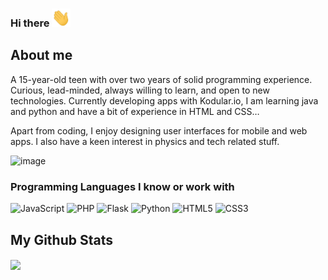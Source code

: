 ### Hi there <img src="https://raw.githubusercontent.com/ABSphreak/ABSphreak/master/gifs/Hi.gif" width="30px">

## About me 

A 15-year-old teen with over two years of solid programming experience. Curious, lead-minded, always willing to learn, and open to new technologies. Currently developing apps with Kodular.io, I am learning java and python and have a bit of experience in HTML and CSS…

Apart from coding, I enjoy designing user interfaces for mobile and web apps. I also have a keen interest in physics and tech related stuff.<br>

![image](https://raw.githubusercontent.com/roshan9419/roshan9419/master/hadder.gif)


### Programming Languages I know or work with

 ![JavaScript](https://img.shields.io/badge/javascript-%23323330.svg?style=for-the-badge&logo=javascript&logoColor=%23F7DF1E) ![PHP](https://img.shields.io/badge/php-%23777BB4.svg?style=for-the-badge&logo=php&logoColor=white) ![Flask](https://img.shields.io/badge/flask-%23000.svg?style=for-the-badge&logo=flask&logoColor=white) ![Python](https://img.shields.io/badge/python-3670A0?style=for-the-badge&logo=python&logoColor=ffdd54) ![HTML5](https://img.shields.io/badge/html5-%23E34F26.svg?style=for-the-badge&logo=html5&logoColor=white) ![CSS3](https://img.shields.io/badge/css3-%231572B6.svg?style=for-the-badge&logo=css3&logoColor=white)

## My Github Stats

<img src="https://github-readme-stats.vercel.app/api?username=yash022&count_private=true&show_icons=true&custom_title=My%20GitHub%20stats" align="center">

